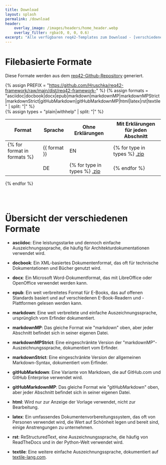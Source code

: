 ```yaml
---
title: Download
layout: splash
permalink: /download
header:
    overlay_image: /images/headers/home_header.webp
    overlay_filter: rgba(0, 0, 0, 0.6)
excerpt: "Alle verfügbaren req42-Templates zum Download - [verschiedene Formate](/download#übersicht-der-verschiedenen-formate) für verschiedene Tools"
---
```


# Filebasierte Formate

Diese Formate werden aus dem [req42-Github-Repository](https://github.com/Hruschka/req42-framework/) generiert.

{% assign PREFIX = "https://github.com/Hruschka/req42-framework/raw/main/dist/req42-framework-" %}
{% assign formats = "asciidoc|docbook|docx|epub|markdown|markdownMP|markdownMPStrict|markdownStrict|gitHubMarkdown|gitHubMarkdownMP|html|latex|rst|textile" | split: "|"  %}  
{% assign types = "plain|withhelp" | split: "|"  %}

| Format | Sprache | Ohne Erklärungen | Mit Erklärungen für jeden Abschnitt |
|--------|----------|-------|-----------| 
{% for format in formats %}| {{ format }} | EN | {% for type in types %} [.zip]({{PREFIX}}EN-{{type}}-{{format}}.zip)|{% endfor %}
|  | DE | {% for type in types %} [.zip]({{PREFIX}}DE-{{type}}-{{format}}.zip) |{% endfor %}
{% endfor %}

<br><br>

# Übersicht der verschiedenen Formate

- **asciidoc**: Eine leistungsstarke und dennoch einfache Auszeichnungssprache, die häufig für Architekturdokumentationen verwendet wird.

- **docbook**: Ein XML-basiertes Dokumentenformat, das oft für technische Dokumentationen und Bücher genutzt wird.

- **docx**: Ein Microsoft Word-Dokumentformat, das mit LibreOffice oder OpenOffice verwendet werden kann.

- **epub**: Ein weit verbreitetes Format für E-Books, das auf offenen Standards basiert und auf verschiedenen E-Book-Readern und -Plattformen gelesen werden kann.

- **markdown**: Eine weit verbreitete und einfache Auszeichnungssprache, ursprünglich vom Erfinder dokumentiert.

- **markdownMP**: Das gleiche Format wie "markdown" oben, aber jeder Abschnitt befindet sich in seiner eigenen Datei.

- **markdownMPStrict**: Eine eingeschränkte Version der "markdownMP"-Auszeichnungssprache, dokumentiert vom Erfinder.

- **markdownStrict**: Eine eingeschränkte Version der allgemeinen Markdown-Syntax, dokumentiert vom Erfinder.

- **gitHubMarkdown**: Eine Variante von Markdown, die auf GitHub.com und GitHub Enterprise verwendet wird.

- **gitHubMarkdownMP**: Das gleiche Format wie "gitHubMarkdown" oben, aber jeder Abschnitt befindet sich in seiner eigenen Datei.

- **html**: Wird nur zur Anzeige der Vorlage verwendet, nicht zur Bearbeitung.

- **latex**: Ein umfassendes Dokumentenvorbereitungssystem, das oft von Personen verwendet wird, die Wert auf Schönheit legen und bereit sind, einige Anstrengungen zu unternehmen.

- **rst**: ReStructuredText, eine Auszeichnungssprache, die häufig von ReadTheDocs und in der Python-Welt verwendet wird.

- **textile**: Eine weitere einfache Auszeichnungssprache, dokumentiert auf [textile-lang.com](https://textile-lang.com/).
